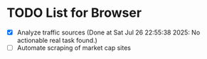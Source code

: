 # TODO List for Browser

- [x] Analyze traffic sources  (Done at Sat Jul 26 22:55:38 2025: No actionable real task found.)
- [ ] Automate scraping of market cap sites